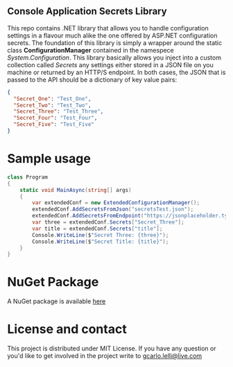 ## Console Application Secrets Library
This repo contains .NET library that allows you to handle configuration settings in a flavour much alike the one offered by ASP.NET configuration secrets.
The foundation of this library is simply a wrapper around the static class **ConfigurationManager** contained in the namespece *System.Configuration*.
This library basically allows you inject into a custom collection called *Secrets* any settings either stored in a JSON file on you machine or returned by an HTTP/S endpoint.
In both cases, the JSON that is passed to the API should be a dictionary of key value pairs:

```json
{
  "Secret_One": "Test_One",
  "Secret_Two": "Test_Two",
  "Secret_Three": "Test_Three",
  "Secret_Four": "Test_Four",
  "Secret_Five": "Test_Five"
}
```
# Sample usage

```cs
class Program
{
	static void MainAsync(string[] args)
	{
		var extendedConf = new ExtendedConfigurationManager();
		extendedConf.AddSecretsFromJson("secretsTest.json");
		extendedConf.AddSecretsFromEndpoint("https://jsonplaceholder.typicode.com/posts/1");
		var three = extendedConf.Secrets["Secret_Three"];
		var title = extendedConf.Secrets["title"];
		Console.WriteLine($"Secret Three: {three}");
		Console.WriteLine($"Secret Title: {title}");
	}
}
```

# NuGet Package
A NuGet package is available [here](https://www.nuget.org/packages/GL.Console.Secrets)

# License and contact
This project is distributed under MIT License. If you have any question or you'd like to get involved in the project write to [gcarlo.lelli@live.com](mailto:gcarlo.lelli@live.com)
